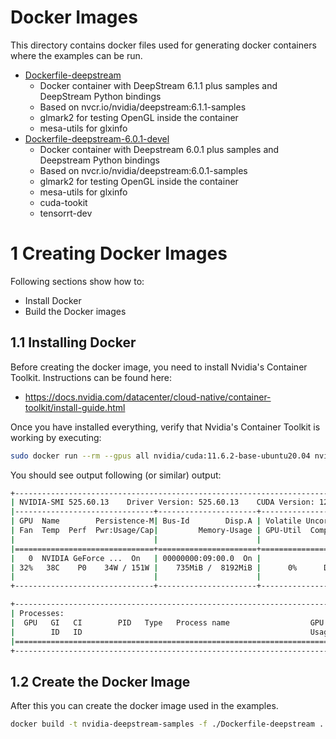 # Docker Images

This directory contains docker files used for generating docker containers where the examples can be run.

* [Dockerfile-deepstream](Dockerfile-deepstream)
  * Docker container with DeepStream 6.1.1 plus samples and DeepStream Python bindings
  * Based on nvcr.io/nvidia/deepstream:6.1.1-samples
  * glmark2 for testing OpenGL inside the container
  * mesa-utils for glxinfo
* [Dockerfile-deepstream-6.0.1-devel](Dockerfile-deepstream-6.0.1-devel)
  * Docker container with Deepstream 6.0.1 plus samples and Deepstream Python bindings
  * Based on nvcr.io/nvidia/deepstream:6.0.1-samples
  * glmark2 for testing OpenGL inside the container
  * mesa-utils for glxinfo
  * cuda-tookit
  * tensorrt-dev

# 1 Creating Docker Images

Following sections show how to:

* Install Docker
* Build the Docker images

## 1.1 Installing Docker

Before creating the docker image, you need to install Nvidia's Container Toolkit. Instructions can be found here:

* https://docs.nvidia.com/datacenter/cloud-native/container-toolkit/install-guide.html

Once you have installed everything, verify that Nvidia's Container Toolkit is working by executing:

```bash
sudo docker run --rm --gpus all nvidia/cuda:11.6.2-base-ubuntu20.04 nvidia-smi
```

You should see output following (or similar) output:

```bash
+-----------------------------------------------------------------------------+
| NVIDIA-SMI 525.60.13    Driver Version: 525.60.13    CUDA Version: 12.0     |
|-------------------------------+----------------------+----------------------+
| GPU  Name        Persistence-M| Bus-Id        Disp.A | Volatile Uncorr. ECC |
| Fan  Temp  Perf  Pwr:Usage/Cap|         Memory-Usage | GPU-Util  Compute M. |
|                               |                      |               MIG M. |
|===============================+======================+======================|
|   0  NVIDIA GeForce ...  On   | 00000000:09:00.0  On |                  N/A |
| 32%   38C    P0    34W / 151W |    735MiB /  8192MiB |      0%      Default |
|                               |                      |                  N/A |
+-------------------------------+----------------------+----------------------+

+-----------------------------------------------------------------------------+
| Processes:                                                                  |
|  GPU   GI   CI        PID   Type   Process name                  GPU Memory |
|        ID   ID                                                   Usage      |
|=============================================================================|
+-----------------------------------------------------------------------------+

```

## 1.2 Create the Docker Image

After this you can create the docker image used in the examples.

```bash
docker build -t nvidia-deepstream-samples -f ./Dockerfile-deepstream .
